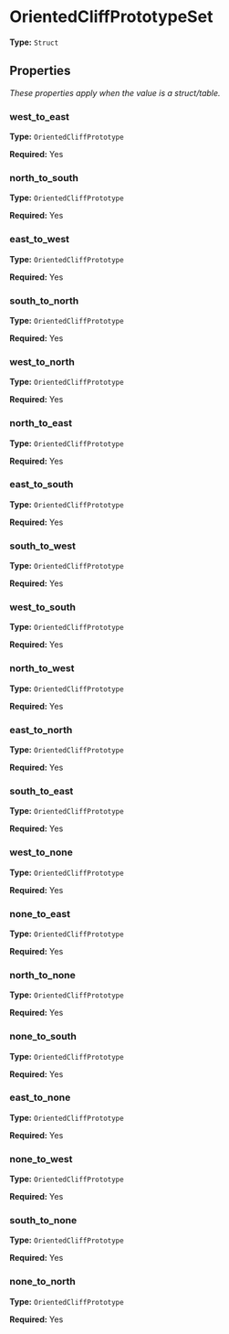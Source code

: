 # OrientedCliffPrototypeSet

**Type:** `Struct`

## Properties

*These properties apply when the value is a struct/table.*

### west_to_east

**Type:** `OrientedCliffPrototype`

**Required:** Yes

### north_to_south

**Type:** `OrientedCliffPrototype`

**Required:** Yes

### east_to_west

**Type:** `OrientedCliffPrototype`

**Required:** Yes

### south_to_north

**Type:** `OrientedCliffPrototype`

**Required:** Yes

### west_to_north

**Type:** `OrientedCliffPrototype`

**Required:** Yes

### north_to_east

**Type:** `OrientedCliffPrototype`

**Required:** Yes

### east_to_south

**Type:** `OrientedCliffPrototype`

**Required:** Yes

### south_to_west

**Type:** `OrientedCliffPrototype`

**Required:** Yes

### west_to_south

**Type:** `OrientedCliffPrototype`

**Required:** Yes

### north_to_west

**Type:** `OrientedCliffPrototype`

**Required:** Yes

### east_to_north

**Type:** `OrientedCliffPrototype`

**Required:** Yes

### south_to_east

**Type:** `OrientedCliffPrototype`

**Required:** Yes

### west_to_none

**Type:** `OrientedCliffPrototype`

**Required:** Yes

### none_to_east

**Type:** `OrientedCliffPrototype`

**Required:** Yes

### north_to_none

**Type:** `OrientedCliffPrototype`

**Required:** Yes

### none_to_south

**Type:** `OrientedCliffPrototype`

**Required:** Yes

### east_to_none

**Type:** `OrientedCliffPrototype`

**Required:** Yes

### none_to_west

**Type:** `OrientedCliffPrototype`

**Required:** Yes

### south_to_none

**Type:** `OrientedCliffPrototype`

**Required:** Yes

### none_to_north

**Type:** `OrientedCliffPrototype`

**Required:** Yes

